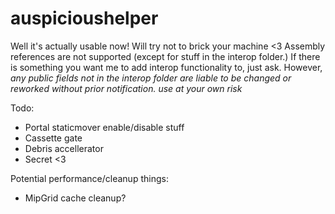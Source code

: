 # auspicioushelper
Well it's actually usable now! Will try not to brick your machine <3
Assembly references are not supported (except for stuff in the interop folder.) If there is something you want me to add interop functionality to, just ask. However,
*any public fields not in the interop folder are liable to be changed or reworked without prior notification. use at your own risk*

Todo:

 - Portal staticmover enable/disable stuff
 - Cassette gate
 - Debris accellerator
 - Secret <3

 Potential performance/cleanup things:
  - MipGrid cache cleanup?

